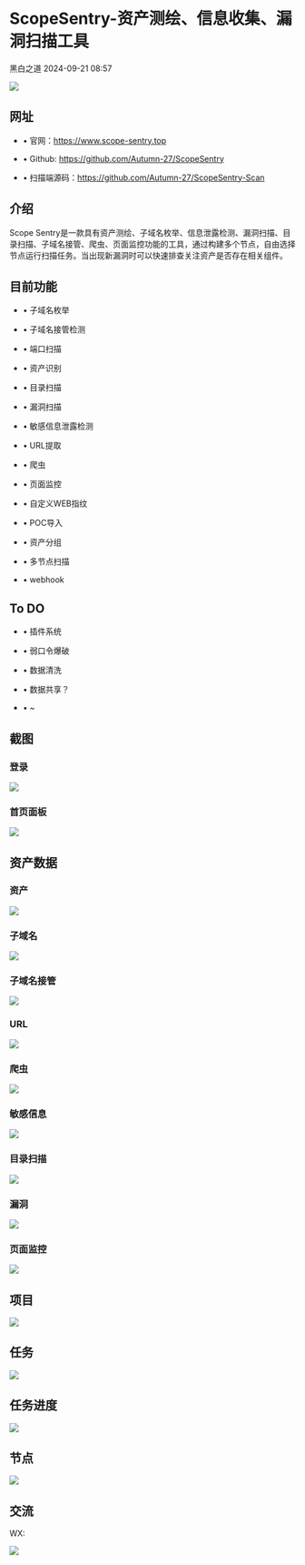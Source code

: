 #  ScopeSentry-资产测绘、信息收集、漏洞扫描工具   
 黑白之道   2024-09-21 08:57  
  
![](https://mmbiz.qpic.cn/mmbiz_png/0a6elNzWYazicUK54BeHIqazqwBteqPX9Xf6RClEjZXKKtK3SJicbd2FZySvicNwZZCxgAxnac6qNloGPZjG1aSuw/640?wx_fmt=png&from=appmsg "")  
## 网址  
- • 官网：https://www.scope-sentry.top  
  
- • Github: https://github.com/Autumn-27/ScopeSentry  
  
- • 扫描端源码：https://github.com/Autumn-27/ScopeSentry-Scan  
  
## 介绍  
  
Scope Sentry是一款具有资产测绘、子域名枚举、信息泄露检测、漏洞扫描、目录扫描、子域名接管、爬虫、页面监控功能的工具，通过构建多个节点，自由选择节点运行扫描任务。当出现新漏洞时可以快速排查关注资产是否存在相关组件。  
## 目前功能  
- • 子域名枚举  
  
- • 子域名接管检测  
  
- • 端口扫描  
  
- • 资产识别  
  
- • 目录扫描  
  
- • 漏洞扫描  
  
- • 敏感信息泄露检测  
  
- • URL提取  
  
- • 爬虫  
  
- • 页面监控  
  
- • 自定义WEB指纹  
  
- • POC导入  
  
- • 资产分组  
  
- • 多节点扫描  
  
- • webhook  
  
## To DO  
- • 插件系统  
  
- • 弱口令爆破  
  
- • 数据清洗  
  
- • 数据共享？  
  
- • ~  
  
## 截图  
### 登录  
  
![](https://mmbiz.qpic.cn/mmbiz_png/0a6elNzWYazicUK54BeHIqazqwBteqPX9oDJN9TFmjWXiaudwibcJl0uicfJ1Ch1fxmhthq8MCw6jkCp1MuX9AXBfA/640?wx_fmt=png&from=appmsg "")  
### 首页面板  
  
![](https://mmbiz.qpic.cn/mmbiz_png/0a6elNzWYazicUK54BeHIqazqwBteqPX9KGJUicSQT8jnicXObF0jLgwPGwch8ubsSzOGHk2Iy02b7ESjIGOeBvDw/640?wx_fmt=png&from=appmsg "")  
## 资产数据  
### 资产  
  
![](https://mmbiz.qpic.cn/mmbiz_png/0a6elNzWYazicUK54BeHIqazqwBteqPX9QCv9BPAIuXXxvQiaZuF5GCUIqKt0Yx37lBzdHdMURG9MLN7ib4xN2DcA/640?wx_fmt=png&from=appmsg "")  
### 子域名  
  
![](https://mmbiz.qpic.cn/mmbiz_png/0a6elNzWYazicUK54BeHIqazqwBteqPX9oZ9FRFzr17Hngc7vzNZLn6OjpzSiap00oXvIn6KoG1hNJYe3g142KicA/640?wx_fmt=png&from=appmsg "")  
### 子域名接管  
  
![](https://mmbiz.qpic.cn/mmbiz_png/0a6elNzWYazicUK54BeHIqazqwBteqPX9sOx5lQXOXZaK0KaLTchhFW3ga6Y6ugpSdB5DSUmsuUob2XpLg9auCQ/640?wx_fmt=png&from=appmsg "")  
### URL  
  
![](https://mmbiz.qpic.cn/mmbiz_png/0a6elNzWYazicUK54BeHIqazqwBteqPX9JPibDNQm5XxZfYwJeibtWMRNSgL50YibFeCk7VTDzgCZJLYVtkdOumfvg/640?wx_fmt=png&from=appmsg "")  
### 爬虫  
  
![](https://mmbiz.qpic.cn/mmbiz_png/0a6elNzWYazicUK54BeHIqazqwBteqPX9L3snEInuBGcDdew2RLTxBZric5RYC7rxibgwXW2fxbRCOiayOqs9N25eA/640?wx_fmt=png&from=appmsg "")  
### 敏感信息  
  
![](https://mmbiz.qpic.cn/mmbiz_png/0a6elNzWYazicUK54BeHIqazqwBteqPX9cicqLMLpUecBiaORsZvoUC9wbH2ia62upTEwQ7YTk1WCEMWMhicNOh0IXA/640?wx_fmt=png&from=appmsg "")  
### 目录扫描  
  
![](https://mmbiz.qpic.cn/mmbiz_png/0a6elNzWYazicUK54BeHIqazqwBteqPX9omonH0HhZxI08ce3nNTjGHCAWiakJdSib9CDeYLAO1j6lb9QpUAEDUVA/640?wx_fmt=png&from=appmsg "")  
### 漏洞  
  
![](https://mmbiz.qpic.cn/mmbiz_png/0a6elNzWYazicUK54BeHIqazqwBteqPX9aYOiaHqAK0NaxibILZ8xFiaiaVQfJh9xSpc7ta3AgopHHnMNf3HDg6av8g/640?wx_fmt=png&from=appmsg "")  
### 页面监控  
  
![](https://mmbiz.qpic.cn/mmbiz_png/0a6elNzWYazicUK54BeHIqazqwBteqPX9UjemoyiawUfwzCUiaia730S8rHY6XTrzjdibNoMhKiaicJ8l4WFM3qHkvazg/640?wx_fmt=png&from=appmsg "")  
## 项目  
  
![](https://mmbiz.qpic.cn/mmbiz_png/0a6elNzWYazicUK54BeHIqazqwBteqPX9eNqj7KHE8zcJwIB0YWZpgdUDbzJE0qVQAfjabPNxKZVapF1T8iaJg0A/640?wx_fmt=png&from=appmsg "")  
## 任务  
  
![](https://mmbiz.qpic.cn/mmbiz_png/0a6elNzWYazicUK54BeHIqazqwBteqPX9Lq1pWzgNgAhTBUY5bhHqPyRqfiblZbt2p1dRyQGworw5Pnibf4tyfCHA/640?wx_fmt=png&from=appmsg "")  
## 任务进度  
  
![](https://mmbiz.qpic.cn/mmbiz_png/0a6elNzWYazicUK54BeHIqazqwBteqPX90IAYfGD6dPKjQ9ImiapJHKOtqN6FR4DBHblVRJzOeN4tonibKTjemmbg/640?wx_fmt=png&from=appmsg "")  
## 节点  
  
![](https://mmbiz.qpic.cn/mmbiz_png/0a6elNzWYazicUK54BeHIqazqwBteqPX9I9Mwc8CNSKucGM9IYuzGT1KDuOf7yDuzFicibbqcM90KhicQ0FldqkKdA/640?wx_fmt=png&from=appmsg "")  
## 交流  
  
WX:  
  
![](https://mmbiz.qpic.cn/mmbiz_jpg/0a6elNzWYay6vCLTd2gMEa9aiaLUC5oTVoUcWnuddHn73Za9NDSOPDzsTWDnIstTDPZX2icQ0rcJT7AiaTALvbKow/640?wx_fmt=jpeg "")  
  
  
